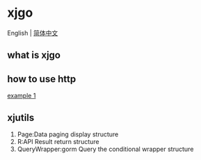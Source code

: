 # xjgo

English | [简体中文](README-cn.md)

## what is xjgo

## how to use http 
[example 1](examples/httpdemo/httpdemo.go)

## xjutils
1. Page:Data paging display structure
2. R:API Result return structure
3. QueryWrapper:gorm Query the conditional wrapper structure
